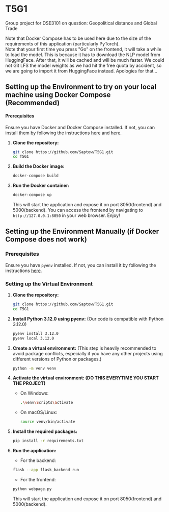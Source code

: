 # T5G1
Group project for DSE3101 on question: Geopolitical distance and Global Trade

Note that Docker Compose has to be used here due to the size of the requirements of this application (particularly PyTorch). </br>
Note that your first time you press "Go" on the frontend, it will take a while to load the model. This is because it has to download the NLP model from HuggingFace. After that, it will be cached and will be much faster. We could not Git LFS the model weights as we had hit the free quota by accident, so we are going to import it from HuggingFace instead. Apologies for that...

## Setting up the Environment to try on your local machine using Docker Compose (Recommended)
#### Prerequisites
Ensure you have Docker and Docker Compose installed. If not, you can install them by following the instructions [here](https://docs.docker.com/get-docker/) and [here](https://docs.docker.com/compose/install/).

1. **Clone the repository:**
    ```sh
    git clone https://github.com/Saptow/T5G1.git
    cd T5G1
    ```

2. **Build the Docker image:**
    ```sh
    docker-compose build
    ```

3. **Run the Docker container:**
    ```sh
    docker-compose up
    ```
    This will start the application and expose it on port 8050(frontend) and 5000(backend).
    You can access the frontend by navigating to `http://127.0.0.1:8050` in your web browser. Enjoy!



## Setting up the Environment Manually (if Docker Compose does not work)
### Prerequisites
Ensure you have `pyenv` installed. If not, you can install it by following the instructions [here](https://github.com/pyenv/pyenv#installation).

### Setting up the Virtual Environment

1. **Clone the repository:**
    ```sh
    git clone https://github.com/Saptow/T5G1.git
    cd T5G1

2. **Install Python 3.12.0 using pyenv:** (Our code is compatible with Python 3.12.0)
    ```sh
    pyenv install 3.12.0
    pyenv local 3.12.0
    ```

3. **Create a virtual environment:** (This step is heavily recommended to avoid package conflicts, especially if you have any other projects using different versions of Python or packages.)
    ```sh
    python -m venv venv
    ```

4. **Activate the virtual environment: (DO THIS EVERYTIME YOU START THE PROJECT)**
    - On Windows:
        ```sh
        .\venv\Scripts\activate
        ```
    - On macOS/Linux:
        ```sh
        source venv/bin/activate
        ```

5. **Install the required packages:**
    ```sh
    pip install -r requirements.txt
    ```

6. **Run the application:**

    - For the backend:
    ```sh
    flask --app flask_backend run
    ```

    - For the frontend:
    ```sh
    python webpage.py
    ```

    This will start the application and expose it on port 8050(frontend) and 5000(backend).
